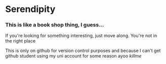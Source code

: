 # Serendipity

### This is like a book shop thing, I guess...

If you're looking for something interesting, just move along. You're not in the right place

This is only on github for version control purposes and because I can't get github student using my uni
account for some reason ayoo _killme_
